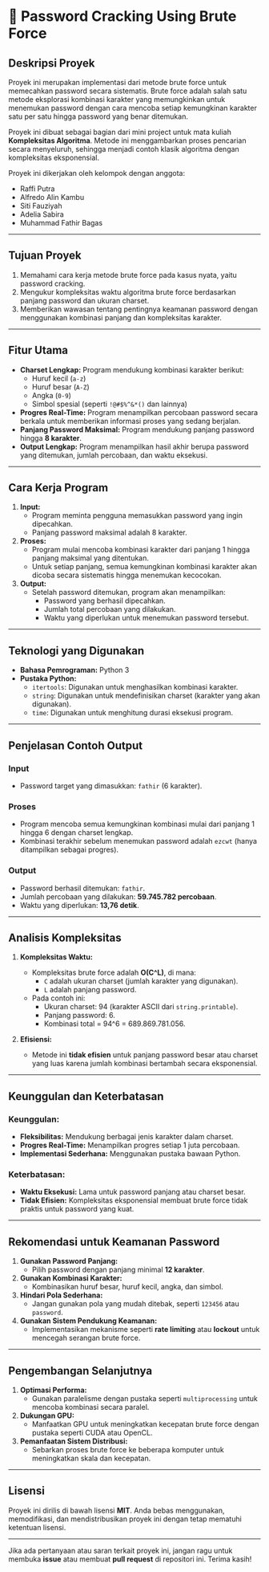 # 🔑 Password Cracking Using Brute Force

## **Deskripsi Proyek**
Proyek ini merupakan implementasi dari metode brute force untuk memecahkan password secara sistematis. Brute force adalah salah satu metode eksplorasi kombinasi karakter yang memungkinkan untuk menemukan password dengan cara mencoba setiap kemungkinan karakter satu per satu hingga password yang benar ditemukan. 

Proyek ini dibuat sebagai bagian dari mini project untuk mata kuliah **Kompleksitas Algoritma**. Metode ini menggambarkan proses pencarian secara menyeluruh, sehingga menjadi contoh klasik algoritma dengan kompleksitas eksponensial.

Proyek ini dikerjakan oleh kelompok dengan anggota:
- Raffi Putra
- Alfredo Alin Kambu
- Siti Fauziyah
- Adelia Sabira
- Muhammad Fathir Bagas

---

## **Tujuan Proyek**
1. Memahami cara kerja metode brute force pada kasus nyata, yaitu password cracking.
2. Mengukur kompleksitas waktu algoritma brute force berdasarkan panjang password dan ukuran charset.
3. Memberikan wawasan tentang pentingnya keamanan password dengan menggunakan kombinasi panjang dan kompleksitas karakter.

---

## **Fitur Utama**
- **Charset Lengkap:** Program mendukung kombinasi karakter berikut:
  - Huruf kecil (`a-z`)
  - Huruf besar (`A-Z`)
  - Angka (`0-9`)
  - Simbol spesial (seperti `!@#$%^&*()` dan lainnya)
- **Progres Real-Time:** Program menampilkan percobaan password secara berkala untuk memberikan informasi proses yang sedang berjalan.
- **Panjang Password Maksimal:** Program mendukung panjang password hingga **8 karakter**.
- **Output Lengkap:** Program menampilkan hasil akhir berupa password yang ditemukan, jumlah percobaan, dan waktu eksekusi.

---

## **Cara Kerja Program**
1. **Input:**
   - Program meminta pengguna memasukkan password yang ingin dipecahkan.
   - Panjang password maksimal adalah 8 karakter.
2. **Proses:**
   - Program mulai mencoba kombinasi karakter dari panjang 1 hingga panjang maksimal yang ditentukan.
   - Untuk setiap panjang, semua kemungkinan kombinasi karakter akan dicoba secara sistematis hingga menemukan kecocokan.
3. **Output:**
   - Setelah password ditemukan, program akan menampilkan:
     - Password yang berhasil dipecahkan.
     - Jumlah total percobaan yang dilakukan.
     - Waktu yang diperlukan untuk menemukan password tersebut.

---

## **Teknologi yang Digunakan**
- **Bahasa Pemrograman:** Python 3
- **Pustaka Python:**
  - `itertools`: Digunakan untuk menghasilkan kombinasi karakter.
  - `string`: Digunakan untuk mendefinisikan charset (karakter yang akan digunakan).
  - `time`: Digunakan untuk menghitung durasi eksekusi program.

---

## **Penjelasan Contoh Output**
### **Input**
- Password target yang dimasukkan: `fathir` (6 karakter).

### **Proses**
- Program mencoba semua kemungkinan kombinasi mulai dari panjang 1 hingga 6 dengan charset lengkap.
- Kombinasi terakhir sebelum menemukan password adalah `ezcwt` (hanya ditampilkan sebagai progres).

### **Output**
- Password berhasil ditemukan: `fathir`.
- Jumlah percobaan yang dilakukan: **59.745.782 percobaan**.
- Waktu yang diperlukan: **13,76 detik**.

---

## **Analisis Kompleksitas**
1. **Kompleksitas Waktu:**
   - Kompleksitas brute force adalah **O(C^L)**, di mana:
     - `C` adalah ukuran charset (jumlah karakter yang digunakan).
     - `L` adalah panjang password.
   - Pada contoh ini:
     - Ukuran charset: 94 (karakter ASCII dari `string.printable`).
     - Panjang password: 6.
     - Kombinasi total = 94^6 = 689.869.781.056.

2. **Efisiensi:**
   - Metode ini **tidak efisien** untuk panjang password besar atau charset yang luas karena jumlah kombinasi bertambah secara eksponensial.

---

## **Keunggulan dan Keterbatasan**

### **Keunggulan:**
- **Fleksibilitas:** Mendukung berbagai jenis karakter dalam charset.
- **Progres Real-Time:** Menampilkan progres setiap 1 juta percobaan.
- **Implementasi Sederhana:** Menggunakan pustaka bawaan Python.

### **Keterbatasan:**
- **Waktu Eksekusi:** Lama untuk password panjang atau charset besar.
- **Tidak Efisien:** Kompleksitas eksponensial membuat brute force tidak praktis untuk password yang kuat.

---

## **Rekomendasi untuk Keamanan Password**
1. **Gunakan Password Panjang:**
   - Pilih password dengan panjang minimal **12 karakter**.
2. **Gunakan Kombinasi Karakter:**
   - Kombinasikan huruf besar, huruf kecil, angka, dan simbol.
3. **Hindari Pola Sederhana:**
   - Jangan gunakan pola yang mudah ditebak, seperti `123456` atau `password`.
4. **Gunakan Sistem Pendukung Keamanan:**
   - Implementasikan mekanisme seperti **rate limiting** atau **lockout** untuk mencegah serangan brute force.

---

## **Pengembangan Selanjutnya**
1. **Optimasi Performa:**
   - Gunakan paralelisme dengan pustaka seperti `multiprocessing` untuk mencoba kombinasi secara paralel.
2. **Dukungan GPU:**
   - Manfaatkan GPU untuk meningkatkan kecepatan brute force dengan pustaka seperti CUDA atau OpenCL.
3. **Pemanfaatan Sistem Distribusi:**
   - Sebarkan proses brute force ke beberapa komputer untuk meningkatkan skala dan kecepatan.

---

## **Lisensi**
Proyek ini dirilis di bawah lisensi **MIT**. Anda bebas menggunakan, memodifikasi, dan mendistribusikan proyek ini dengan tetap mematuhi ketentuan lisensi.

---

Jika ada pertanyaan atau saran terkait proyek ini, jangan ragu untuk membuka **issue** atau membuat **pull request** di repositori ini. Terima kasih!

